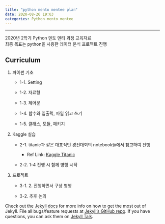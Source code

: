```yaml
---
title: "python mento mentee plan"
date: 2020-08-26 19:03
categories: Python mento mentee
---
```

---
2020년 2학기 Python 멘토 멘티 과정 교육자료<br>
최종 목표는 python을 사용한 데이터 분석 프로젝트 진행<br>

## Curriculum

1. 파이썬 기초

    * 1-1. Setting
    
    * 1-2. 자료형
    
    * 1-3. 제어문
    
    * 1-4. 함수와 입출력, 파일 읽고 쓰기
    
    * 1-5. 클래스, 모듈, 패키지

2. Kaggle 실습
    
    * 2-1. titanic과 같은 대표적인 경진대회의 notebook들에서 참고하여 진행
        
        - Ref Link: [Kaggle Titanic][kaggle link] 
        
    * 2-2. 1-4 진행 시 함께 병행 시작

3. 프로젝트
    
    * 3-1. 2. 진행하면서 구상 병행
    
    * 3-2. 추후 논의


[kaggle link]: https://www.kaggle.com/adityakaushik01/titanic-survival-for-beginners-76


Check out the [Jekyll docs][jekyll-docs] for more info on how to get the most out of Jekyll. File all bugs/feature requests at [Jekyll’s GitHub repo][jekyll-gh]. If you have questions, you can ask them on [Jekyll Talk][jekyll-talk].

[jekyll-docs]: https://jekyllrb.com/docs/home
[jekyll-gh]:   https://github.com/jekyll/jekyll
[jekyll-talk]: https://talk.jekyllrb.com/
